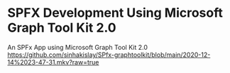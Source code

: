 # SPFX Development Using Microsoft Graph Tool Kit 2.0
An SPFx App using Microsoft Graph Tool Kit 2.0
https://github.com/sinhakislay/SPfx-graphtoolkit/blob/main/2020-12-14%2023-47-31.mkv?raw=true
